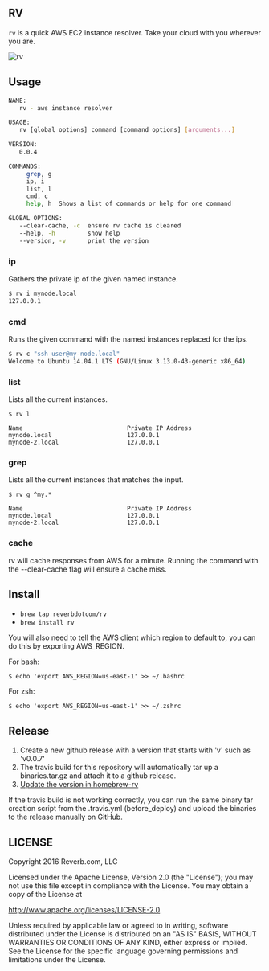 RV
---

`rv` is a quick AWS EC2 instance resolver. Take your cloud with you wherever you are.

![rv](http://i.imgur.com/XHNglPk.jpg?1)

## Usage
```BASH
NAME:
   rv - aws instance resolver

USAGE:
   rv [global options] command [command options] [arguments...]

VERSION:
   0.0.4

COMMANDS:
     grep, g
     ip, i
     list, l
     cmd, c
     help, h  Shows a list of commands or help for one command

GLOBAL OPTIONS:
   --clear-cache, -c  ensure rv cache is cleared
   --help, -h         show help
   --version, -v      print the version
```

### ip
Gathers the private ip of the given named instance.
```Bash
$ rv i mynode.local
127.0.0.1
```

### cmd
Runs the given command with the named instances replaced for the ips.
```Bash
$ rv c "ssh user@my-node.local"
Welcome to Ubuntu 14.04.1 LTS (GNU/Linux 3.13.0-43-generic x86_64)
```

### list
Lists all the current instances.
```
$ rv l

Name                             Private IP Address
mynode.local                     127.0.0.1
mynode-2.local                   127.0.0.1
```

### grep
Lists all the current instances that matches the input.
```
$ rv g ^my.*

Name                             Private IP Address
mynode.local                     127.0.0.1
mynode-2.local                   127.0.0.1
```

### cache

rv will cache responses from AWS for a minute. Running the command with the --clear-cache flag will ensure a cache miss.

## Install

* `brew tap reverbdotcom/rv`
* `brew install rv`

You will also need to tell the AWS client which region to default to, you can do this by exporting AWS_REGION.

For bash:
```
$ echo 'export AWS_REGION=us-east-1' >> ~/.bashrc
```

For zsh:
```
$ echo 'export AWS_REGION=us-east-1' >> ~/.zshrc
```

## Release

1. Create a new github release with a version that starts with 'v' such as 'v0.0.7'
2. The travis build for this repository will automatically tar up a binaries.tar.gz and attach it to a github release.
3. [Update the version in homebrew-rv](https://github.com/reverbdotcom/homebrew-rv/blob/master/README.md)

If the travis build is not working correctly, you can run the same binary tar creation script from the .travis.yml (before_deploy) and upload the binaries to the release manually on GitHub.

## LICENSE

Copyright 2016 Reverb.com, LLC

Licensed under the Apache License, Version 2.0 (the "License");
you may not use this file except in compliance with the License.
You may obtain a copy of the License at

http://www.apache.org/licenses/LICENSE-2.0

Unless required by applicable law or agreed to in writing, software
distributed under the License is distributed on an "AS IS" BASIS,
WITHOUT WARRANTIES OR CONDITIONS OF ANY KIND, either express or implied.
See the License for the specific language governing permissions and
limitations under the License.
